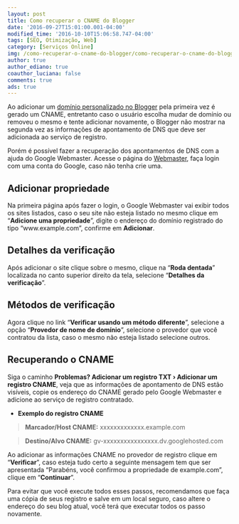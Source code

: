 ```yaml
---
layout: post
title: Como recuperar o CNAME do Blogger
date: '2016-09-27T15:01:00.001-04:00'
modified_time: '2016-10-10T15:06:58.747-04:00'
tags: [SEO, Otimização, Web]
category: [Serviços Online]
img: /como-recuperar-o-cname-do-blogger/como-recuperar-o-cname-do-blogger.jpg
author: true
author_ediano: true
coauthor_luciana: false
comments: true
ads: true
---
```


Ao adicionar um <a href="http://www.insideblock.com/post/como-colocar-dominio-no-blogspot.html" target="_blank">domínio personalizado no Blogger</a> pela primeira vez é gerado um CNAME, entretanto caso o usuário escolha mudar de domínio ou removeu o mesmo e tente adicionar novamente, o Blogger não mostrar na segunda vez as informações de apontamento de DNS que deve ser adicionada ao serviço de registro.

Porém é possível fazer a recuperação dos apontamentos de DNS com a ajuda do Google Webmaster. Acesse o página do <a href="https://www.google.com/webmasters/tools/home?hl=pt-BR" rel="nofollow" target="_blank">Webmaster</a>, faça login com uma conta do Google, caso não tenha crie uma.

## Adicionar propriedade
Na primeira página após fazer o login, o Google Webmaster vai exibir todos os sites listados, caso o seu site não esteja listado no mesmo clique em “**Adicione uma propriedade**”, digite o endereço do domínio registrado do tipo “www<span/>.example<span/>.com”, confirme em **Adicionar**.

## Detalhes da verificação
Após adicionar o site clique sobre o mesmo, clique na “**Roda dentada**” localizada no canto superior direito da tela, selecione “**Detalhes da verificação**”.

## Métodos de verificação
Agora clique no link “**Verificar usando um método diferente**”, selecione a opção “**Provedor de nome de domínio**”, selecione o provedor que você contratou da lista, caso o mesmo não esteja listado selecione outros.

## Recuperando o CNAME
Siga o caminho **Problemas? Adicionar um registro TXT › Adicionar um registro CNAME**, veja que as informações de apontamento de DNS estão visíveis, copie os endereço do CNAME gerado pelo Google Webmaster e adicione ao serviço de registro contratado.

* **Exemplo do registro CNAME**

> **Marcador/Host CNAME:** xxxxxxxxxxxxx.example<span/>.com

> **Destino/Alvo CNAME:** gv-xxxxxxxxxxxxxxxx.dv.googlehosted<span/>.com

Ao adicionar as informações CNAME no provedor de registro clique em “**Verificar**”, caso esteja tudo certo a seguinte mensagem tem que ser apresentada “Parabéns, você confirmou a propriedade de example<span/>.com”, clique em “**Continuar**”.

Para evitar que você execute todos esses passos, recomendamos que faça uma cópia de seus registro e salve em um local seguro, caso altere o endereço do seu blog atual, você terá que executar todos os passo novamente.